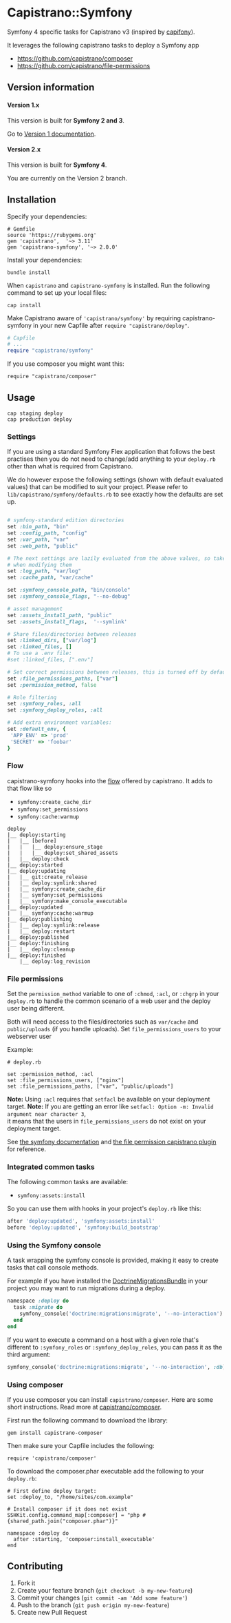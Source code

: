 # Capistrano::Symfony

Symfony 4 specific tasks for Capistrano v3 (inspired by [capifony][2]).

It leverages the following capistrano tasks to deploy a Symfony app

* https://github.com/capistrano/composer
* https://github.com/capistrano/file-permissions

## Version information

#### Version 1.x

This version is built for **Symfony 2 and 3**. 

Go to [Version 1 documentation](/../../tree/1.x). 

#### Version 2.x

This version is built for **Symfony 4**. 

You are currently on the Version 2 branch. 

## Installation

Specify your dependencies: 
```
# Gemfile
source 'https://rubygems.org'
gem 'capistrano',  '~> 3.11'
gem 'capistrano-symfony', '~> 2.0.0'
```

Install your dependencies: 
```
bundle install
```

When `capistrano` and `capistrano-symfony` is installed. Run the following command
to set up your local files:

```
cap install
```

Make Capistrano aware of `'capistrano/symfony'` by requiring capistrano-symfony in your
new Capfile after `require "capistrano/deploy"`.

```ruby
# Capfile
# ...
require "capistrano/symfony"
```

If you use composer you might want this:
```
require "capistrano/composer"
```

## Usage

```
cap staging deploy
cap production deploy
```

### Settings

If you are using a standard Symfony Flex application that follows the best practises 
then you do not need to change/add anything to your `deploy.rb` other than what is 
required from Capistrano.

We do however expose the following settings (shown with default evaluated values) 
that can be modified to suit your project. Please refer to `lib/capistrano/symfony/defaults.rb` 
to see exactly how the defaults are set up.


```ruby

# symfony-standard edition directories
set :bin_path, "bin"
set :config_path, "config"
set :var_path, "var"
set :web_path, "public"

# The next settings are lazily evaluated from the above values, so take care
# when modifying them
set :log_path, "var/log"
set :cache_path, "var/cache"

set :symfony_console_path, "bin/console"
set :symfony_console_flags, "--no-debug"

# asset management
set :assets_install_path, "public"
set :assets_install_flags,  '--symlink'

# Share files/directories between releases
set :linked_dirs, ["var/log"]
set :linked_files, []
# To use a .env file:
#set :linked_files, [".env"]

# Set correct permissions between releases, this is turned off by default
set :file_permissions_paths, ["var"]
set :permission_method, false

# Role filtering
set :symfony_roles, :all
set :symfony_deploy_roles, :all

# Add extra environment variables: 
set :default_env, {
 'APP_ENV' => 'prod'
 'SECRET' => 'foobar'
}
```

### Flow

capistrano-symfony hooks into the [flow][1] offered by capistrano. It adds to that flow like so

* `symfony:create_cache_dir`
* `symfony:set_permissions`
* `symfony:cache:warmup`

```
deploy
|__ deploy:starting
|   |__ [before]
|   |   |__ deploy:ensure_stage
|   |   |__ deploy:set_shared_assets
|   |__ deploy:check
|__ deploy:started
|__ deploy:updating
|   |__ git:create_release
|   |__ deploy:symlink:shared
|   |__ symfony:create_cache_dir
|   |__ symfony:set_permissions
|   |__ symfony:make_console_executable
|__ deploy:updated
|   |__ symfony:cache:warmup
|__ deploy:publishing
|   |__ deploy:symlink:release
|   |__ deploy:restart
|__ deploy:published
|__ deploy:finishing
|   |__ deploy:cleanup
|__ deploy:finished
    |__ deploy:log_revision
```

### File permissions

Set the `permission_method` variable to one of `:chmod`, `:acl`, or `:chgrp` in
your `deploy.rb` to handle the common scenario of a web user and the deploy user
being different.

Both will need access to the files/directories such as `var/cache` and `public/uploads`
(if you handle uploads). Set `file_permissions_users` to your webserver user

Example:

```
# deploy.rb

set :permission_method, :acl
set :file_permissions_users, ["nginx"]
set :file_permissions_paths, ["var", "public/uploads"]
```

**Note:** Using `:acl` requires that `setfacl` be available on your deployment target.
**Note:** If you are getting an error like `setfacl: Option -m: Invalid argument near character 3`,  
it means that the users in `file_permissions_users` do not exist on your deployment
target.



See [the symfony documentation](http://symfony.com/doc/current/book/installation.html#checking-symfony-application-configuration-and-setup)
and [the file permission capistrano plugin](https://github.com/capistrano/file-permissions) for reference.

### Integrated common tasks

The following common tasks are available:

* `symfony:assets:install`

So you can use them with hooks in your project's `deploy.rb` like this:

```ruby
after 'deploy:updated', 'symfony:assets:install'
before 'deploy:updated', 'symfony:build_bootstrap'
```

### Using the Symfony console

A task wrapping the symfony console is provided, making it easy to create tasks
that call console methods.

For example if you have installed the [DoctrineMigrationsBundle][3] in your
project you may want to run migrations during a deploy.

```ruby
namespace :deploy do
  task :migrate do
    symfony_console('doctrine:migrations:migrate', '--no-interaction')
  end
end
```

If you want to execute a command on a host with a given role that's different to
`:symfony_roles` or `:symfony_deploy_roles`, you can pass it as the third argument:

```ruby
symfony_console('doctrine:migrations:migrate', '--no-interaction', :db)
```

### Using composer

If you use composer you can install `capistrano/composer`. Here are some short 
instructions. Read more at [capistrano/composer](https://github.com/capistrano/composer).

First run the following command to download the library: 

```
gem install capistrano-composer
```

Then make sure your Capfile includes the following: 

```
require 'capistrano/composer'
```

To download the composer.phar executable add the following to your `deploy.rb`:

```
# First define deploy target: 
set :deploy_to, "/home/sites/com.example"

# Install composer if it does not exist
SSHKit.config.command_map[:composer] = "php #{shared_path.join("composer.phar")}"

namespace :deploy do
  after :starting, 'composer:install_executable'
end
```

[1]: http://capistranorb.com/documentation/getting-started/flow/
[2]: http://capifony.org/
[3]: http://symfony.com/doc/current/bundles/DoctrineMigrationsBundle/index.html

## Contributing

1. Fork it
2. Create your feature branch (`git checkout -b my-new-feature`)
3. Commit your changes (`git commit -am 'Add some feature'`)
4. Push to the branch (`git push origin my-new-feature`)
5. Create new Pull Request
